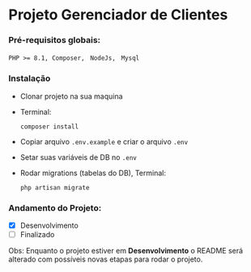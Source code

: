 # Projeto Gerenciador de Clientes

### Pré-requisitos globais:

`PHP >= 8.1, Composer, `
`NodeJs, `
`Mysql`

### Instalação

- Clonar projeto na sua maquina

- Terminal:

  ```
  composer install
  ```

- Copiar arquivo `.env.example` e criar o arquivo `.env`

- Setar suas variáveis de DB no `.env`

- Rodar migrations (tabelas do DB), Terminal:
  ```
  php artisan migrate
  ```

### Andamento do Projeto:

- [x] Desenvolvimento
- [ ] Finalizado

Obs: Enquanto o projeto estiver em **Desenvolvimento** o README será alterado com possíveis novas etapas para rodar o projeto.
